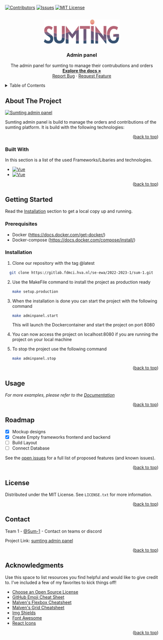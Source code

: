 <!-- Improved compatibility of back to top link: See: https://github.com/othneildrew/Best-README-Template/pull/73 -->
<a name="readme-top"></a>
<!--
*** Thanks for checking out the Best-README-Template. If you have a suggestion
*** that would make this better, please fork the repo and create a pull request
*** or simply open an issue with the tag "enhancement".
*** Don't forget to give the project a star!
*** Thanks again! Now go create something AMAZING! :D
-->



<!-- PROJECT SHIELDS -->
<!--
*** I'm using markdown "reference style" links for readability.
*** Reference links are enclosed in brackets [ ] instead of parentheses ( ).
*** See the bottom of this document for the declaration of the reference variables
*** for contributors-url, forks-url, etc. This is an optional, concise syntax you may use.
*** https://www.markdownguide.org/basic-syntax/#reference-style-links
-->
[![Contributors][contributors-shield]][contributors-url]
[![Issues][issues-shield]][issues-url]
[![MIT License][license-shield]][license-url]




<!-- PROJECT LOGO -->
<br />
<div align="center">
  <a href="https://github.com/othneildrew/Best-README-Template">
    <img src="frontend/src/assets/logo.png" alt="Logo" width="250" height="80">
  </a>

<h3 align="center">Admin panel</h3>

  <p align="center">
    The admin panel for sumting to manage their contrubutions and orders
    <br />
    <a href=""><strong>Explore the docs »</strong></a>
    <br />
    <a href="https://gitlab.fdmci.hva.nl/se-ewa/2022-2023-1/sum-1/-/issues/new">Report Bug</a>
    ·
    <a href="https://gitlab.fdmci.hva.nl/se-ewa/2022-2023-1/sum-1/-/issues/new">Request Feature</a>
  </p>
</div>



<!-- TABLE OF CONTENTS -->
<details>
  <summary>Table of Contents</summary>
  <ol>
    <li>
      <a href="#about-the-project">About The Project</a>
      <ul>
        <li><a href="#built-with">Built With</a></li>
      </ul>
    </li>
    <li>
      <a href="#getting-started">Getting Started</a>
      <ul>
        <li><a href="#prerequisites">Prerequisites</a></li>
        <li><a href="#installation">Installation</a></li>
      </ul>
    </li>
    <li><a href="#usage">Usage</a></li>
    <li><a href="#roadmap">Roadmap</a></li>
    <li><a href="#contributing">Contributing</a></li>
    <li><a href="#license">License</a></li>
    <li><a href="#contact">Contact</a></li>
    <li><a href="#acknowledgments">Acknowledgments</a></li>
  </ol>
</details>



<!-- ABOUT THE PROJECT -->
## About The Project

[![Sumting admin panel][product-screenshot]](https://sumting.org)

Sumting admin panel is build to manage the orders and contributions of the sumting platform. It is build with the following technologies:


<p align="right">(<a href="#readme-top">back to top</a>)</p>



### Built With

In this section is a list of the used Frameworks/Libaries and technologies.
* [![Vue][Vue.js]][Vue-url]
* [![Vue][Spring-url]][spring-url]


<p align="right">(<a href="#readme-top">back to top</a>)</p>



<!-- GETTING STARTED -->
## Getting Started

Read the <a href="#installation">Installation</a> section to get a local copy up and running.

### Prerequisites

* Docker (https://docs.docker.com/get-docker/)
* Docker-compose (https://docs.docker.com/compose/install/)

### Installation

1. Clone our repository with the tag @latest
   
 ```sh
   git clone https://gitlab.fdmci.hva.nl/se-ewa/2022-2023-1/sum-1.git
   ```

2. Use the MakeFile command to install the project as production ready
   ```sh
   make setup.production
   ```
3. When the installation is done you can start the project with the following command
   ```sh
   make adminpanel.start
   ```
   This will launch the Dockercontainer and start the project on port 8080
4. You can now access the project on localhost:8080 if you are running the project on your local machine

5. To stop the project use the following command
   ```sh
   make adminpanel.stop
   ```
   
<p align="right">(<a href="#readme-top">back to top</a>)</p>



<!-- USAGE EXAMPLES -->
## Usage


_For more examples, please refer to the [Documentation](https://example.com)_

<p align="right">(<a href="#readme-top">back to top</a>)</p>



<!-- ROADMAP -->
## Roadmap

- [x] Mockup designs
- [x] Create Empty frameworks frontend and backend
- [ ] Build Layout
- [ ] Connect Database

See the [open issues](https://gitlab.fdmci.hva.nl/se-ewa/2022-2023-1/sum-1/-/issues) for a full list of proposed features (and known issues).

<p align="right">(<a href="#readme-top">back to top</a>)</p>



<!-- LICENSE -->
## License

Distributed under the MIT License. See `LICENSE.txt` for more information.

<p align="right">(<a href="#readme-top">back to top</a>)</p>



<!-- CONTACT -->
## Contact

Team 1 - [@Sum-1](ht) - Contact on teams or discord

Project Link: [sumting admin panel](https://gitlab.fdmci.hva.nl/se-ewa/2022-2023-1/sum-1)

<p align="right">(<a href="#readme-top">back to top</a>)</p>



<!-- ACKNOWLEDGMENTS -->
## Acknowledgments

Use this space to list resources you find helpful and would like to give credit to. I've included a few of my favorites to kick things off!

* [Choose an Open Source License](https://choosealicense.com)
* [GitHub Emoji Cheat Sheet](https://www.webpagefx.com/tools/emoji-cheat-sheet)
* [Malven's Flexbox Cheatsheet](https://flexbox.malven.co/)
* [Malven's Grid Cheatsheet](https://grid.malven.co/)
* [Img Shields](https://shields.io)
* [Font Awesome](https://fontawesome.com)
* [React Icons](https://react-icons.github.io/react-icons/search)

<p align="right">(<a href="#readme-top">back to top</a>)</p>



<!-- MARKDOWN LINKS & IMAGES -->
<!-- https://www.markdownguide.org/basic-syntax/#reference-style-links -->
[contributors-shield]: https://img.shields.io/github/contributors/othneildrew/Best-README-Template.svg?style=for-the-badge
[contributors-url]: https://github.com/othneildrew/Best-README-Template/graphs/contributors
[stars-shield]: https://img.shields.io/github/stars/othneildrew/Best-README-Template.svg?style=for-the-badge
[stars-url]: https://github.com/othneildrew/Best-README-Template/stargazers
[issues-shield]: https://img.shields.io/github/issues/othneildrew/Best-README-Template.svg?style=for-the-badge
[issues-url]: https://github.com/othneildrew/Best-README-Template/issues
[license-shield]: https://img.shields.io/github/license/othneildrew/Best-README-Template.svg?style=for-the-badge
[license-url]: https://github.com/othneildrew/Best-README-Template/blob/master/LICENSE.txt

[product-screenshot]: https://uploads-ssl.webflow.com/61b75f7704ba6b6a2966c019/62ecefa33da29e9074f95292_PlanetVFF.png
[Vue.js]: https://img.shields.io/badge/Vue.js-35495E?style=for-the-badge&logo=vuedotjs&logoColor=4FC08D
[Vue-url]: https://vuejs.org/
[Spring-url]: https://img.shields.io/badge/Spring_Boot-F2F4F9?style=for-the-badge&logo=spring-boot
[Spring-boot]:https://img.shields.io/badge/Spring-6DB33F?style=for-the-badge&logo=spring&logoColor=white"
